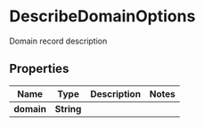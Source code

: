 

# DescribeDomainOptions

Domain record description

## Properties

| Name | Type | Description | Notes |
|------------ | ------------- | ------------- | -------------|
|**domain** | **String** |  |  |



